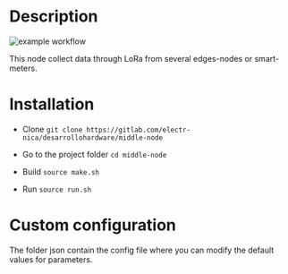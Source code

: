 # Description
![example workflow](https://github.com/AdrianVazquezMejia/middle-node/actions/workflows/python-app.yml/badge.svg)

This node collect data through LoRa from several edges-nodes or smart-meters.

# Installation

* Clone `git clone https://gitlab.com/electr-nica/desarrollohardware/middle-node`

* Go to the project folder `cd middle-node`

* Build `source make.sh`

* Run `source run.sh`

#  Custom configuration

The folder json contain the config file where you can modify the default values for parameters.
